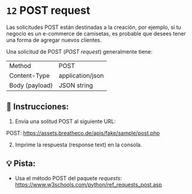 # `12` POST request

Las solicitudes POST están destinadas a la creación, por ejemplo, si tu negocio es un e-commerce de camisetas, es probable que desees tener una forma de agregar nuevos clientes.

Una solicitud de POST (*POST request*) generalmente tiene:

| | | 
| ---- | ---- |
| Method | POST |
| Content-Type | application/json |
| Body (payload) | JSON string |

## 📝 Instrucciones:

1. Envía una solitud POST al siguiente URL:  

POST: https://assets.breatheco.de/apis/fake/sample/post.php 

2. Imprime la respuesta (response text) en la consola.

## 💡 Pista:

+ Usa el método POST del paquete *requests*: https://www.w3schools.com/python/ref_requests_post.asp

